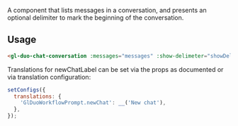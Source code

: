 <!--
This component has been migrated to the Duo-UI library (https://gitlab.com/gitlab-org/duo-ui).

Please use the corresponding component in Duo-UI going forward.
All future development and maintenance for Duo components should take place in Duo-UI.

For more details, see the migration epic: https://gitlab.com/groups/gitlab-org/-/epics/15344 or reach out to the Duo-Chat team in #g_duo_chat.
-->

A component that lists messages in a conversation, and presents an optional delimiter to
mark the beginning of the conversation.

## Usage

```html
<gl-duo-chat-conversation :messages="messages" :show-delimeter="showDelimiter" />
```

Translations for newChatLabel can be set via the props as documented or via translation configuration:

```js
setConfigs({
  translations: {
    'GlDuoWorkflowPrompt.newChat': __('New chat'),
  },
});
```
